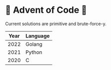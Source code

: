 # :christmas_tree: Advent of Code :gift:
Current solutions are primitive and brute-force-y.

|Year|Language|
|----|--------|
|2022|Golang  |
|2021|Python  |
|2020|C       |
